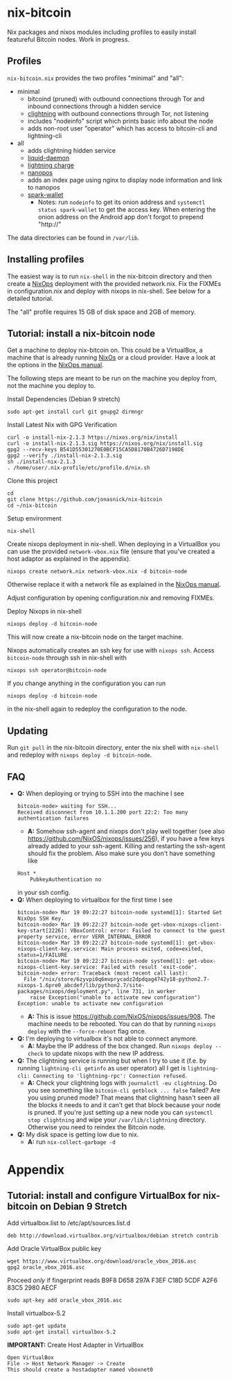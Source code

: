 nix-bitcoin
===

Nix packages and nixos modules including profiles to easily install featureful Bitcoin nodes.
Work in progress.

Profiles
---
`nix-bitcoin.nix` provides the two profiles "minimal" and "all":

* minimal
    * bitcoind (pruned) with outbound connections through Tor and inbound connections through a hidden
      service
    * [clightning](https://github.com/ElementsProject/lightning) with outbound connections through Tor, not listening
    * includes "nodeinfo" script which prints basic info about the node
    * adds non-root user "operator" which has access to bitcoin-cli and lightning-cli
* all
    * adds clightning hidden service
    * [liquid-daemon](https://github.com/blockstream/liquid)
    * [lightning charge](https://github.com/ElementsProject/lightning-charge)
    * [nanopos](https://github.com/ElementsProject/nanopos)
    * adds an index page using nginx to display node information and link to nanopos
    * [spark-wallet](https://github.com/shesek/spark-wallet)
        * Notes: run `nodeinfo` to get its onion address and `systemctl status spark-wallet` to get the access key.
            When entering the onion address on the Android app don't forgot to prepend "http://"

The data directories can be found in `/var/lib`.

Installing profiles
---
The easiest way is to run `nix-shell` in the nix-bitcoin directory and then create a [NixOps](https://nixos.org/nixops/manual/) deployment with the provided network.nix.
Fix the FIXMEs in configuration.nix and deploy with nixops in nix-shell.
See below for a detailed tutorial.

The "all" profile requires 15 GB of disk space and 2GB of memory.

Tutorial: install a nix-bitcoin node
---
Get a machine to deploy nix-bitcoin on.
This could be a VirtualBox, a machine that is already running [NixOs](https://nixos.org/nixos/manual/index.html) or a cloud provider.
Have a look at the options in the [NixOps manual](https://nixos.org/nixops/manual/).

The following steps are meant to be run on the machine you deploy from, not the machine you deploy to.

Install Dependencies (Debian 9 stretch)
```
sudo apt-get install curl git gnupg2 dirmngr
```
Install Latest Nix with GPG Verification
```
curl -o install-nix-2.1.3 https://nixos.org/nix/install
curl -o install-nix-2.1.3.sig https://nixos.org/nix/install.sig
gpg2 --recv-keys B541D55301270E0BCF15CA5D8170B4726D7198DE
gpg2 --verify ./install-nix-2.1.3.sig
sh ./install-nix-2.1.3
. /home/user/.nix-profile/etc/profile.d/nix.sh
```
Clone this project
```
cd
git clone https://github.com/jonasnick/nix-bitcoin
cd ~/nix-bitcoin
```
Setup environment
```
nix-shell
```
Create nixops deployment in nix-shell.
When deploying in a VirtualBox you can use the provided `network-vbox.nix` file (ensure that you've created a host adaptor as explained in the appendix).
```
nixops create network.nix network-vbox.nix -d bitcoin-node
```
Otherwise replace it with a network file as explained in the [NixOps manual](https://nixos.org/nixops/manual/).

Adjust configuration by opening configuration.nix and removing FIXMEs.

Deploy Nixops in nix-shell
```
nixops deploy -d bitcoin-node
```
This will now create a nix-bitcoin node on the target machine.

Nixops automatically creates an ssh key for use with `nixops ssh`. Access `bitcoin-node` through ssh in nix-shell with
```
nixops ssh operator@bitcoin-node
```

If you change anything in the configuration you can run
```
nixops deploy -d bitcoin-node
```
in the nix-shell again to redeploy the configuration to the node.

Updating
---
Run `git pull` in the nix-bitcoin directory, enter the nix shell with `nix-shell` and redeploy with `nixops deploy -d bitcoin-node`.

FAQ
---
* **Q:** When deploying or trying to SSH into the machine I see
    ```
    bitcoin-node> waiting for SSH...
    Received disconnect from 10.1.1.200 port 22:2: Too many authentication failures
    ```
    * **A:** Somehow ssh-agent and nixops don't play well together (see also https://github.com/NixOS/nixops/issues/256), if you have a few keys already added to your ssh-agent. Killing and restarting the ssh-agent should fix the problem. Also make sure you don't have something like
    ```
    Host *
        PubkeyAuthentication no
    ```
    in your ssh config.
* **Q:** When deploying to virtualbox for the first time I see
    ```
    bitcoin-node> Mar 19 09:22:27 bitcoin-node systemd[1]: Started Get NixOps SSH Key.
    bitcoin-node> Mar 19 09:22:27 bitcoin-node get-vbox-nixops-client-key-start[2226]: VBoxControl: error: Failed to connect to the guest property service, error VERR_INTERNAL_ERROR
    bitcoin-node> Mar 19 09:22:27 bitcoin-node systemd[1]: get-vbox-nixops-client-key.service: Main process exited, code=exited, status=1/FAILURE
    bitcoin-node> Mar 19 09:22:27 bitcoin-node systemd[1]: get-vbox-nixops-client-key.service: Failed with result 'exit-code'.
    bitcoin-node> error: Traceback (most recent call last):
      File "/nix/store/6zyvpi0q6mvprycadz2dpdqag4742y18-python2.7-nixops-1.6pre0_abcdef/lib/python2.7/site-packages/nixops/deployment.py", line 731, in worker
        raise Exception("unable to activate new configuration")
    Exception: unable to activate new configuration
    ```
    * **A:** This is issue https://github.com/NixOS/nixops/issues/908. The machine needs to be rebooted. You can do that by running `nixops deploy` with the `--force-reboot` flag once.
* **Q:** I'm deploying to virtualbox it's not able to connect anymore.
    * **A:** Maybe the IP address of the box changed. Run `nixops deploy --check` to update nixops with the new IP address.
* **Q:** The clightning service is running but when I try to use it (f.e. by running `lightning-cli getinfo` as user operator) all I get is `lightning-cli: Connecting to 'lightning-rpc': Connection refused`.
    * **A:** Check your clightning logs with `journalctl -eu clightning`. Do you see something like `bitcoin-cli getblock ... false` failed? Are you using pruned mode? That means that clightning hasn't seen all the blocks it needs to and it can't get that block because your node is pruned. If you're just setting up a new node you can `systemctl stop clightning` and wipe your `/var/lib/clightning` directory. Otherwise you need to reindex the Bitcoin node.
* **Q:** My disk space is getting low due to nix.
    * **A:** run `nix-collect-garbage -d`

Appendix
===
Tutorial: install and configure VirtualBox for nix-bitcoin on Debian 9 Stretch
---
Add virtualbox.list to /etc/apt/sources.list.d
```
deb http://download.virtualbox.org/virtualbox/debian stretch contrib
```
Add Oracle VirtualBox public key
```
wget https://www.virtualbox.org/download/oracle_vbox_2016.asc
gpg2 oracle_vbox_2016.asc
```
Proceed _only_ if fingerprint reads B9F8 D658 297A F3EF C18D  5CDF A2F6 83C5 2980 AECF

```
sudo apt-key add oracle_vbox_2016.asc
```
Install virtualbox-5.2
```
sudo apt-get update
sudo apt-get install virtualbox-5.2
```

**IMPORTANT:** Create Host Adapter in VirtualBox
```
Open VirtualBox
File -> Host Network Manager -> Create
This should create a hostadapter named vboxnet0
```


